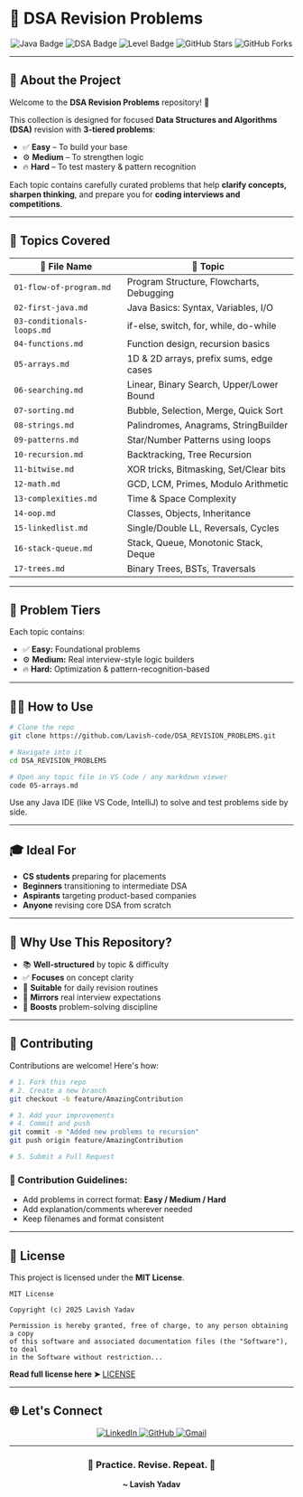 # 🚀 DSA Revision Problems

<div align="center">
  <img src="https://img.shields.io/badge/Java-ED8B00?style=for-the-badge&logo=java&logoColor=white" alt="Java Badge" />
  <img src="https://img.shields.io/badge/DSA-Essentials-blueviolet?style=for-the-badge" alt="DSA Badge" />
  <img src="https://img.shields.io/badge/Level-Beginner%20to%20Advanced-green?style=for-the-badge" alt="Level Badge" />
  <img src="https://img.shields.io/github/stars/Lavish-code/DSA_REVISION_PROBLEMS?style=for-the-badge" alt="GitHub Stars" />
  <img src="https://img.shields.io/github/forks/Lavish-code/DSA_REVISION_PROBLEMS?style=for-the-badge" alt="GitHub Forks" />
</div>

---

## 📘 About the Project

Welcome to the **DSA Revision Problems** repository! 🧠

This collection is designed for focused **Data Structures and Algorithms (DSA)** revision with **3-tiered problems**:
- ✅ **Easy** – To build your base
- ⚙️ **Medium** – To strengthen logic
- 🔥 **Hard** – To test mastery & pattern recognition

Each topic contains carefully curated problems that help **clarify concepts, sharpen thinking**, and prepare you for **coding interviews and competitions**.

---

## 🧭 Topics Covered

| 📁 File Name | 🧩 Topic |
|-------------|----------|
| `01-flow-of-program.md` | Program Structure, Flowcharts, Debugging |
| `02-first-java.md` | Java Basics: Syntax, Variables, I/O |
| `03-conditionals-loops.md` | if-else, switch, for, while, do-while |
| `04-functions.md` | Function design, recursion basics |
| `05-arrays.md` | 1D & 2D arrays, prefix sums, edge cases |
| `06-searching.md` | Linear, Binary Search, Upper/Lower Bound |
| `07-sorting.md` | Bubble, Selection, Merge, Quick Sort |
| `08-strings.md` | Palindromes, Anagrams, StringBuilder |
| `09-patterns.md` | Star/Number Patterns using loops |
| `10-recursion.md` | Backtracking, Tree Recursion |
| `11-bitwise.md` | XOR tricks, Bitmasking, Set/Clear bits |
| `12-math.md` | GCD, LCM, Primes, Modulo Arithmetic |
| `13-complexities.md` | Time & Space Complexity |
| `14-oop.md` | Classes, Objects, Inheritance |
| `15-linkedlist.md` | Single/Double LL, Reversals, Cycles |
| `16-stack-queue.md` | Stack, Queue, Monotonic Stack, Deque |
| `17-trees.md` | Binary Trees, BSTs, Traversals |

---

## 📌 Problem Tiers

Each topic contains:

- ✅ **Easy:** Foundational problems
- ⚙️ **Medium:** Real interview-style logic builders
- 🔥 **Hard:** Optimization & pattern-recognition-based

---

## 🧑‍💻 How to Use

```bash
# Clone the repo
git clone https://github.com/Lavish-code/DSA_REVISION_PROBLEMS.git

# Navigate into it
cd DSA_REVISION_PROBLEMS

# Open any topic file in VS Code / any markdown viewer
code 05-arrays.md
```

Use any Java IDE (like VS Code, IntelliJ) to solve and test problems side by side.

---

## 🎓 Ideal For

- **CS students** preparing for placements
- **Beginners** transitioning to intermediate DSA
- **Aspirants** targeting product-based companies
- **Anyone** revising core DSA from scratch

---

## 🧠 Why Use This Repository?

- 📚 **Well-structured** by topic & difficulty
- ✅ **Focuses** on concept clarity
- 🔁 **Suitable** for daily revision routines
- 🧩 **Mirrors** real interview expectations
- 💯 **Boosts** problem-solving discipline

---

## 🤝 Contributing

Contributions are welcome! Here's how:

```bash
# 1. Fork this repo
# 2. Create a new branch
git checkout -b feature/AmazingContribution

# 3. Add your improvements
# 4. Commit and push
git commit -m "Added new problems to recursion"
git push origin feature/AmazingContribution

# 5. Submit a Pull Request
```

### 📌 Contribution Guidelines:

- Add problems in correct format: **Easy / Medium / Hard**
- Add explanation/comments wherever needed
- Keep filenames and format consistent

---

## 📜 License

This project is licensed under the **MIT License**.

```
MIT License

Copyright (c) 2025 Lavish Yadav

Permission is hereby granted, free of charge, to any person obtaining a copy
of this software and associated documentation files (the "Software"), to deal
in the Software without restriction...
```

**Read full license here ➤** [LICENSE](LICENSE)

---

## 🌐 Let's Connect

<div align="center">
  <a href="https://www.linkedin.com/in/lavish-yadav-94765821a/">
    <img src="https://img.shields.io/badge/LinkedIn-blue?style=for-the-badge&logo=linkedin&logoColor=white" alt="LinkedIn">
  </a>
  <a href="https://github.com/Lavish-code">
    <img src="https://img.shields.io/badge/GitHub-181717?style=for-the-badge&logo=github&logoColor=white" alt="GitHub">
  </a>
  <a href="mailto:ylavish07@gmail.com">
    <img src="https://img.shields.io/badge/Gmail-D14836?style=for-the-badge&logo=gmail&logoColor=white" alt="Gmail">
  </a>
</div>

---

<div align="center">
  <h3>🧠 Practice. Revise. Repeat. 🚀</h3>
  <p><strong>~ Lavish Yadav</strong></p>
</div>
